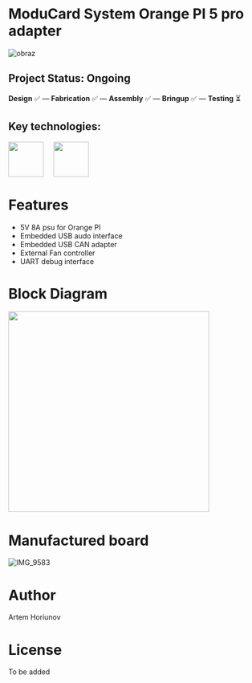 # ModuCard System Orange PI 5 pro adapter
![obraz](https://github.com/user-attachments/assets/39618273-6af7-4892-a9c2-df5d4fd92d83)
## Project Status: **Ongoing**  
**Design** ✅ — **Fabrication** ✅ — **Assembly** ✅ — **Bringup** ✅ — **Testing** ⏳  
## Key technologies:
<img align="center" height="70" src="https://github.com/user-attachments/assets/565f0c9d-0a80-4dde-8ea5-c8de8c836827">&nbsp;&nbsp;&nbsp;&nbsp; <img align="center" height="70" src="https://github.com/user-attachments/assets/21632584-becb-4529-b696-acb84c8190e9">&nbsp;&nbsp;&nbsp;&nbsp; &nbsp;&nbsp;&nbsp;&nbsp;
# Features

- 5V 8A psu for Orange PI
- Embedded USB audo interface
- Embedded USB CAN adapter
- External Fan controller
- UART debug interface
  
# Block Diagram
<img align="center" height="400" src="https://github.com/user-attachments/assets/d4d65f8d-c387-4a14-a206-84c8d4a858b6">&nbsp;&nbsp;&nbsp;&nbsp;

# Manufactured board
![IMG_9583](https://github.com/user-attachments/assets/7561f341-4573-4cd6-80be-09a7b54952c2)

# Author
Artem Horiunov
# License 
To be added

